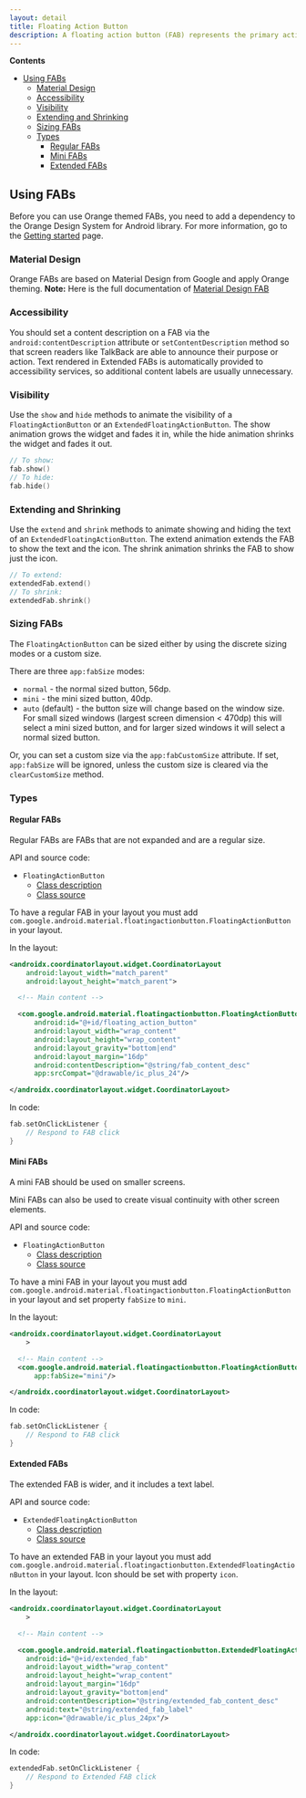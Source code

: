 ```yaml
---
layout: detail
title: Floating Action Button
description: A floating action button (FAB) represents the primary action of a screen.
---
```


**Contents**

*   [Using FABs](#using-fabs)
    *   [Material Design](#material-design)
    *   [Accessibility](#accessibility)
    *   [Visibility](#visibility)
    *   [Extending and Shrinking](#extending-and-shrinking)
    *   [Sizing FABs](#sizing-fabs)
    *   [Types](#types)
        *   [Regular FABs](#regular-fabs)
        *   [Mini FABs](#mini-fabs)
        *   [Extended FABs](#extended-fabs)

## Using FABs

Before you can use Orange themed FABs, you need to add a dependency to the Orange Design System
for Android library. For more information, go to the
[Getting started](../home_content.md) page.

### Material Design

Orange FABs are based on Material Design from Google and apply Orange theming.
**Note:** Here is the full documentation
of [Material Design FAB](https://material.io/components/buttons-floating-action-button/)

### Accessibility

You should set a content description on a FAB via the
`android:contentDescription` attribute or `setContentDescription` method so that
screen readers like TalkBack are able to announce their purpose or action. Text
rendered in Extended FABs is automatically provided to accessibility services,
so additional content labels are usually unnecessary.

### Visibility

Use the `show` and `hide` methods to animate the visibility of a
`FloatingActionButton` or an `ExtendedFloatingActionButton`. The show animation
grows the widget and fades it in, while the hide animation shrinks the widget
and fades it out.

```kt
// To show:
fab.show()
// To hide:
fab.hide()
```

### Extending and Shrinking

Use the `extend` and `shrink` methods to animate showing and hiding the text of
an `ExtendedFloatingActionButton`. The extend animation extends the FAB to show
the text and the icon. The shrink animation shrinks the FAB to show just the
icon.

```kt
// To extend:
extendedFab.extend()
// To shrink:
extendedFab.shrink()
```

### Sizing FABs

The `FloatingActionButton` can be sized either by using the discrete sizing
modes or a custom size.

There are three `app:fabSize` modes:

*   `normal` - the normal sized button, 56dp.
*   `mini` - the mini sized button, 40dp.
*   `auto` (default) - the button size will change based on the window size. For
    small sized windows (largest screen dimension < 470dp) this will select a
    mini sized button, and for larger sized windows it will select a normal
    sized button.

Or, you can set a custom size via the `app:fabCustomSize` attribute. If set,
`app:fabSize` will be ignored, unless the custom size is cleared via the
`clearCustomSize` method.

### Types

#### Regular FABs

Regular FABs are FABs that are not expanded and are a regular size.

API and source code:

*   `FloatingActionButton`
    *   [Class description](https://developer.android.com/reference/com/google/android/material/floatingactionbutton/FloatingActionButton)
    *   [Class source](https://github.com/material-components/material-components-android/tree/master/lib/java/com/google/android/material/floatingactionbutton/FloatingActionButton.java)

To have a regular FAB in your layout you must add `com.google.android.material.floatingactionbutton.FloatingActionButton` in your layout.

In the layout:

```xml
<androidx.coordinatorlayout.widget.CoordinatorLayout
    android:layout_width="match_parent"
    android:layout_height="match_parent">

  <!-- Main content -->

  <com.google.android.material.floatingactionbutton.FloatingActionButton
      android:id="@+id/floating_action_button"
      android:layout_width="wrap_content"
      android:layout_height="wrap_content"
      android:layout_gravity="bottom|end"
      android:layout_margin="16dp"
      android:contentDescription="@string/fab_content_desc"
      app:srcCompat="@drawable/ic_plus_24"/>

</androidx.coordinatorlayout.widget.CoordinatorLayout>
```

In code:

```kt
fab.setOnClickListener {
    // Respond to FAB click
}
```

#### Mini FABs

A mini FAB should be used on smaller screens.

Mini FABs can also be used to create visual continuity with other screen elements.

API and source code:

*   `FloatingActionButton`
    *   [Class description](https://developer.android.com/reference/com/google/android/material/floatingactionbutton/FloatingActionButton)
    *   [Class source](https://github.com/material-components/material-components-android/tree/master/lib/java/com/google/android/material/floatingactionbutton/FloatingActionButton.java)

To have a mini FAB in your layout you must add `com.google.android.material.floatingactionbutton.FloatingActionButton` in your layout and set property `fabSize` to `mini`.

In the layout:

```xml
<androidx.coordinatorlayout.widget.CoordinatorLayout
    >

  <!-- Main content -->
  <com.google.android.material.floatingactionbutton.FloatingActionButton
      app:fabSize="mini"/>

</androidx.coordinatorlayout.widget.CoordinatorLayout>
```

In code:

```kt
fab.setOnClickListener {
    // Respond to FAB click
}
```

#### Extended FABs

The extended FAB is wider, and it includes a text label.

API and source code:

*   `ExtendedFloatingActionButton`
    *   [Class description](https://developer.android.com/reference/com/google/android/material/floatingactionbutton/ExtendedFloatingActionButton)
    *   [Class source](https://github.com/material-components/material-components-android/tree/master/lib/java/com/google/android/material/floatingactionbutton/ExtendedFloatingActionButton.java)

To have an extended FAB in your layout you must add `com.google.android.material.floatingactionbutton.ExtendedFloatingActionButton` in your layout.
Icon should be set with property `icon`.

In the layout:

```xml
<androidx.coordinatorlayout.widget.CoordinatorLayout
    >

  <!-- Main content -->

  <com.google.android.material.floatingactionbutton.ExtendedFloatingActionButton
    android:id="@+id/extended_fab"
    android:layout_width="wrap_content"
    android:layout_height="wrap_content"
    android:layout_margin="16dp"
    android:layout_gravity="bottom|end"
    android:contentDescription="@string/extended_fab_content_desc"
    android:text="@string/extended_fab_label"
    app:icon="@drawable/ic_plus_24px"/>

</androidx.coordinatorlayout.widget.CoordinatorLayout>
```

In code:

```kt
extendedFab.setOnClickListener {
    // Respond to Extended FAB click
}
```